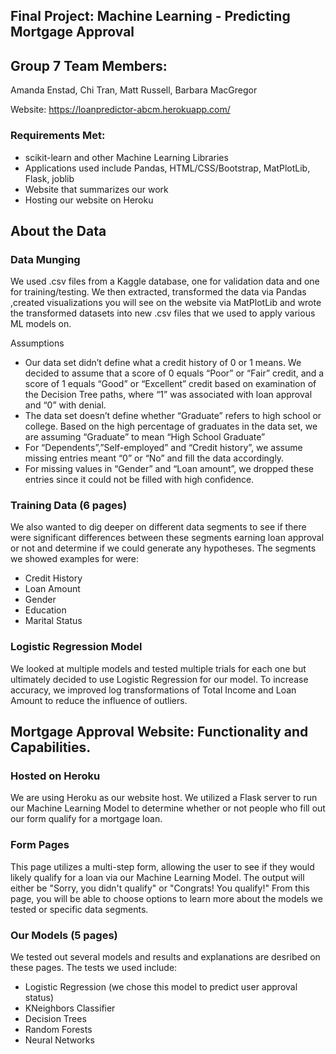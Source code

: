 ## Final Project: Machine Learning - Predicting Mortgage Approval </br>

## Group 7 Team Members: 
Amanda Enstad, Chi Tran, Matt Russell, Barbara MacGregor

Website: https://loanpredictor-abcm.herokuapp.com/

### Requirements Met: </br>

<ul>
                <li>scikit-learn and other Machine Learning Libraries</li>
                <li>Applications used include Pandas, HTML/CSS/Bootstrap, MatPlotLib, Flask, joblib</li>
                <li>Website that summarizes our work</li>
                <li>Hosting our website on Heroku</li>
              </ul>

## About the Data </br>

### Data Munging </br>

We used .csv files from a Kaggle database, one for validation data and one for training/testing. We then extracted, transformed the data via Pandas ,created visualizations you will see on the website via MatPlotLib and wrote the transformed datasets into new .csv files that we used to apply various ML models on.

Assumptions

<ul>
                <li>Our data set didn’t define what a credit history of 0 or 1 means. We decided to assume that a score of 0 equals “Poor” or “Fair” credit, and a score of 1 equals “Good” or “Excellent” credit based on examination of the Decision Tree paths, where “1” was associated with loan approval and “0” with denial.</li>
                <li>The data set doesn’t define whether “Graduate” refers to high school or college. Based on the high percentage of graduates in the data set, we are assuming “Graduate” to mean “High School Graduate”</li>
                <li>For “Dependents”,”Self-employed” and “Credit history”, we assume missing entries meant “0” or “No” and fill the data accordingly.</li>
                <li>For missing values in “Gender” and “Loan amount”, we dropped these entries since it could not be filled with high confidence.</li>
              </ul>

### Training Data (6 pages) </br>

We also wanted to dig deeper on different data segments to see if there were significant differences between these segments earning loan approval or not and determine if we could generate any hypotheses. The segments we showed examples for were: 
<ul>
                <li>Credit History</li>
                <li>Loan Amount</li>
                <li>Gender</li>
                <li>Education</li>
                <li>Marital Status</li>
              </ul> 

### Logistic Regression Model </br>

We looked at multiple models and tested multiple trials for each one but ultimately decided to use Logistic Regression for our model. To increase accuracy, we improved log transformations of Total Income and Loan Amount to reduce the influence of outliers. 

## Mortgage Approval Website: Functionality and Capabilities. </br>

### Hosted on Heroku </br>

We are using Heroku as our website host. We utilized a Flask server to run our Machine Learning Model to determine whether or not people who fill out our form qualify for a mortgage loan. 

### Form Pages</br>

This page utilizes a multi-step form, allowing the user to see if they would likely qualify for a loan via our Machine Learning Model. The output will either be "Sorry, you didn't qualify" or "Congrats! You qualify!" From this page, you will be able to choose options to learn more about the models we tested or specific data segments.</br>

### Our Models (5 pages) </br>

We tested out several models and results and explanations are desribed on these pages. The tests we used include:
<ul>
                <li>Logistic Regression  (we chose this model to predict user approval status)</li>
                <li>KNeighbors Classifier</li>
                <li>Decision Trees</li>
                <li>Random Forests</li>
                <li>Neural Networks</li>
              </ul>


